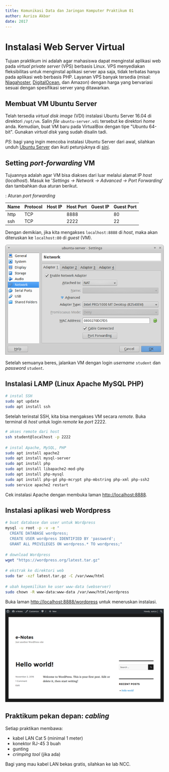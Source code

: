 ```yaml
---
title: Komunikasi Data dan Jaringan Komputer Praktikum 01
author: Auriza Akbar
date: 2017
---
```


# Instalasi Web Server Virtual

Tujuan praktikum ini adalah agar mahasiswa dapat menginstal aplikasi web pada
*virtual private server* (VPS) berbasis Linux.
VPS menyediakan fleksibilitas untuk menginstal aplikasi server apa saja, tidak
terbatas hanya pada aplikasi web berbasis PHP.
Layanan VPS banyak tersedia (misal: [Niagahoster](https://www.niagahoster.co.id/cloud-vps-hosting),
[DigitalOcean](https://www.digitalocean.com/), dan Amazon) dengan harga yang
bervariasi sesuai dengan spesifikasi server yang ditawarkan.


## Membuat VM Ubuntu Server

Telah tersedia *virtual disk image* (VDI) instalasi Ubuntu Server 16.04 di direktori `/opt/vm`.
Salin *file* `ubuntu-server.vdi` tersebut ke direktori *home* anda.
Kemudian, buat VM baru pada VirtualBox dengan tipe "Ubuntu 64-bit".
Gunakan *virtual disk* yang sudah disalin tadi.

*PS*: bagi yang ingin mencoba instalasi Ubuntu Server dari awal, silahkan unduh
[Ubuntu Server](https://www.ubuntu.com/download/server) dan ikuti petunjuknya di
[sini](http://www.tecmint.com/installation-of-ubuntu-16-04-server-edition/).


## Setting *port-forwarding* VM

Tujuannya adalah agar VM bisa diakses dari luar melalui alamat IP *host* (*localhost*).
Masuk ke '*Settings -> Network -> Advanced -> Port Forwarding*' dan
tambahkan dua aturan berikut.

: Aturan *port forwarding*

Name   | Protocol   | Host IP    | Host Port  | Guest IP   | Guest Port
----   | --------   | -------    | ---------  | --------   | ----------
http   | TCP        |            | 8888       |            | 80
ssh    | TCP        |            | 2222       |            | 22

Dengan demikian, jika kita mengakses `localhost:8888` di *host*, maka akan
diteruskan ke `localhost:80` di *guest* (VM).

![Setting *port forwarding* di VirtualBox](etc/1/vbox-nat.png)

Setelah semuanya beres, jalankan VM dengan login *username* `student` dan
*password* `student`.

## Instalasi LAMP (Linux Apache MySQL PHP)

```bash
# instal SSH
sudo apt update
sudo apt install ssh
```

Setelah terinstal SSH, kita bisa mengakses VM secara *remote*.
Buka terminal di *host* untuk login *remote* ke *port* 2222.

```bash
# akses remote dari host
ssh student@localhost -p 2222

# instal Apache, MySQL, PHP
sudo apt install apache2
sudo apt install mysql-server
sudo apt install php
sudo apt install libapache2-mod-php
sudo apt install php-mysql
sudo apt install php-gd php-mcrypt php-mbstring php-xml php-ssh2
sudo service apache2 restart
```

Cek instalasi Apache dengan membuka laman <http://localhost:8888>.

## Instalasi aplikasi web Wordpress

```bash
# buat database dan user untuk Wordpress
mysql -u root -p -v -e "
  CREATE DATABASE wordpress;
  CREATE USER wordpress IDENTIFIED BY 'password';
  GRANT ALL PRIVILEGES ON wordpress.* TO wordpress;"

# download Wordpress
wget "https://wordpress.org/latest.tar.gz"

# ekstrak ke direktori web
sudo tar -xzf latest.tar.gz -C /var/www/html

# ubah kepemilikan ke user www-data (webserver)
sudo chown -R www-data:www-data /var/www/html/wordpress
```


Buka laman <http://localhost:8888/wordpress> untuk meneruskan instalasi.

![Halaman utama Wordpress](etc/1/wordpress.png)


## Praktikum pekan depan: *cabling*

Setiap praktikan membawa:

- kabel LAN Cat 5 (minimal 1 meter)
- konektor RJ-45 3 buah
- gunting
- *crimping tool* (jika ada)

Bagi yang mau kabel LAN bekas gratis, silahkan ke lab NCC.







<!--

## Tugas: Instalasi aplikasi web OwnCloud

Dokumentasikan langkah-langkahnya dengan singkat dan jelas.
Sertakan *screenshot* sebagai pelengkap.
Kumpulkan pada saat akhir praktikum.

Anda boleh mencoba instalasi aplikasi web berbasis PHP lainnya seperti VanillaForums, GNUSocial, SilverStripe, GetSimple, atau Ghost (berbasis Node.js).
Semua berkas instalasi dapat diunduh di <http://cs.ipb.ac.id/~auriza/komdat/webapp/>.

```bash
wget "https://download.owncloud.org/community/owncloud-7.0.4.tar.bz2"
sudo tar -xjf owncloud-7.0.4.tar.bz2 -C /var/www/html/
sudo chown -R www-data:www-data /var/www/html/owncloud
mysql -u root -p -vv -e "
  CREATE DATABASE owncloud;
  CREATE USER owncloud IDENTIFIED BY 'password';
  GRANT ALL PRIVILEGES ON owncloud.* TO owncloud;"
sudo aptitude install php5-gd
sudo service apache2 reload
```

Buka halaman <http://localhost:8888/owncloud> untuk meneruskan instalasi.

### Setting PHP untuk OwnCloud

```bash
sudo editor /etc/php5/apache2/php.ini
  post_max_size = 2G
  upload_max_filesize = 2G
  output_buffering = 0
  date.timezone = Asia/Jakarta
```

![Halaman utama OwnCloud](etc/1/owncloud.png)

-->

<!--
- Vanilla Forums
    ```bash
    wget "http://cdn.vanillaforums.com/www.vanillaforums.org/addons/YJLWYW9YJXT7.zip"
    sudo unzip vanilla-core-2-1-3.zip -d /var/www/html/
    sudo chown -R www-data:www-data /var/www/html/vanilla
    mysql -u root -p -vv -e "\
      CREATE USER vanilla IDENTIFIED BY 'passw0rd'; \
      CREATE DATABASE vanilla; \
      GRANT ALL PRIVILEGES ON vanilla.* TO vanilla;"
    w3m "http://localhost/vanilla"
    ```
-->

<!--
## Instalasi aplikasi web Node.js (ghost)

    ```bash
    $ sudo apt install nodejs nodejs-legacy npm
    $ wget "https://ghost.org/zip/ghost-0.5.2.zip"
    $ unzip ghost-0.5.2.zip -d ghost
    $ cd ghost
    $ npm install --production
    $ npm start
    ```
-->
